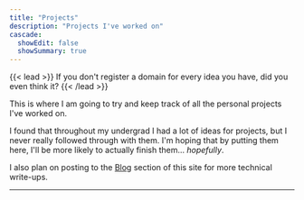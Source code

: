 ```yaml
---
title: "Projects"
description: "Projects I've worked on"
cascade:
  showEdit: false
  showSummary: true
---
```


{{< lead >}}
If you don't register a domain for every idea you have, did you even think it?
{{< /lead >}}

This is where I am going to try and keep track of all the personal projects I've worked on.

I found that throughout my undergrad I had a lot of ideas for projects, but I never really followed through with them. I'm hoping that by putting them here, I'll be more likely to actually finish them... *hopefully*.

I also plan on posting to the [Blog](/blog) section of this site for more technical write-ups.

---
